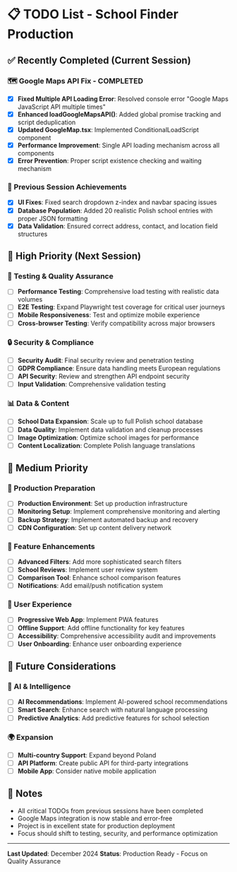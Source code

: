 # 📋 TODO List - School Finder Production

## ✅ Recently Completed (Current Session)

### 🗺️ Google Maps API Fix - COMPLETED
- [x] **Fixed Multiple API Loading Error**: Resolved console error "Google Maps JavaScript API multiple times"
- [x] **Enhanced loadGoogleMapsAPI()**: Added global promise tracking and script deduplication
- [x] **Updated GoogleMap.tsx**: Implemented ConditionalLoadScript component
- [x] **Performance Improvement**: Single API loading mechanism across all components
- [x] **Error Prevention**: Proper script existence checking and waiting mechanism

### 🎯 Previous Session Achievements
- [x] **UI Fixes**: Fixed search dropdown z-index and navbar spacing issues
- [x] **Database Population**: Added 20 realistic Polish school entries with proper JSON formatting
- [x] **Data Validation**: Ensured correct address, contact, and location field structures

## 🚀 High Priority (Next Session)

### 🧪 Testing & Quality Assurance
- [ ] **Performance Testing**: Comprehensive load testing with realistic data volumes
- [ ] **E2E Testing**: Expand Playwright test coverage for critical user journeys
- [ ] **Mobile Responsiveness**: Test and optimize mobile experience
- [ ] **Cross-browser Testing**: Verify compatibility across major browsers

### 🔒 Security & Compliance
- [ ] **Security Audit**: Final security review and penetration testing
- [ ] **GDPR Compliance**: Ensure data handling meets European regulations
- [ ] **API Security**: Review and strengthen API endpoint security
- [ ] **Input Validation**: Comprehensive validation testing

### 📊 Data & Content
- [ ] **School Data Expansion**: Scale up to full Polish school database
- [ ] **Data Quality**: Implement data validation and cleanup processes
- [ ] **Image Optimization**: Optimize school images for performance
- [ ] **Content Localization**: Complete Polish language translations

## 🎯 Medium Priority

### 🚀 Production Preparation
- [ ] **Production Environment**: Set up production infrastructure
- [ ] **Monitoring Setup**: Implement comprehensive monitoring and alerting
- [ ] **Backup Strategy**: Implement automated backup and recovery
- [ ] **CDN Configuration**: Set up content delivery network

### 🔧 Feature Enhancements
- [ ] **Advanced Filters**: Add more sophisticated search filters
- [ ] **School Reviews**: Implement user review system
- [ ] **Comparison Tool**: Enhance school comparison features
- [ ] **Notifications**: Add email/push notification system

### 📱 User Experience
- [ ] **Progressive Web App**: Implement PWA features
- [ ] **Offline Support**: Add offline functionality for key features
- [ ] **Accessibility**: Comprehensive accessibility audit and improvements
- [ ] **User Onboarding**: Enhance user onboarding experience

## 🔮 Future Considerations

### 🤖 AI & Intelligence
- [ ] **AI Recommendations**: Implement AI-powered school recommendations
- [ ] **Smart Search**: Enhance search with natural language processing
- [ ] **Predictive Analytics**: Add predictive features for school selection

### 🌍 Expansion
- [ ] **Multi-country Support**: Expand beyond Poland
- [ ] **API Platform**: Create public API for third-party integrations
- [ ] **Mobile App**: Consider native mobile application

## 📝 Notes
- All critical TODOs from previous sessions have been completed
- Google Maps integration is now stable and error-free
- Project is in excellent state for production deployment
- Focus should shift to testing, security, and performance optimization

---
**Last Updated**: December 2024
**Status**: Production Ready - Focus on Quality Assurance